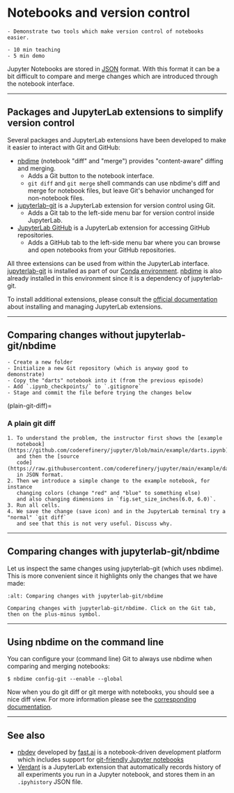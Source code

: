 # Notebooks and version control

```{objectives}
- Demonstrate two tools which make version control of notebooks easier.
```

```{instructor-note}
- 10 min teaching
- 5 min demo
```

Jupyter Notebooks are stored in [JSON](https://en.wikipedia.org/wiki/JSON) format.
With this format it can be a bit difficult to compare and merge changes which are introduced
through the notebook interface.

---

## Packages and JupyterLab extensions to simplify version control

Several packages and JupyterLab extensions have been developed
to make it easier to interact with Git and GitHub:

- [nbdime](http://nbdime.readthedocs.io/) (notebook "diff" and "merge") provides
  "content-aware" diffing and merging.
  - Adds a Git button to the notebook interface.
  - `git diff` and `git merge` shell commands can use nbdime's diff
    and merge for notebook files, but leave Git's behavior unchanged
    for non-notebook files.
- [jupyterlab-git](https://github.com/jupyterlab/jupyterlab-git)
  is a JupyterLab extension for version control using Git.
  - Adds a Git tab to the left-side menu bar for version control inside JupyterLab.
- [JupyterLab GitHub](https://www.npmjs.com/package/@jupyterlab/github)
  is a JupyterLab extension for accessing GitHub repositories.
  - Adds a GitHub tab to the left-side menu bar where you can browse
    and open notebooks from your GitHub repositories.

All three extensions can be used from within the JupyterLab interface.
[jupyterlab-git](https://github.com/jupyterlab/jupyterlab-git) is installed as part
of our [Conda environment](https://coderefinery.github.io/installation/conda-environment/).
[nbdime](http://nbdime.readthedocs.io/) is also already installed in this environment since
it is a dependency of jupyterlab-git.

To install additional extensions, please consult the
[official documentation](https://jupyterlab.readthedocs.io/en/stable/user/extensions.html)
about installing and managing JupyterLab extensions.

---

## Comparing changes without jupyterlab-git/nbdime

```{instructor-note}
- Create a new folder
- Initialize a new Git repository (which is anyway good to demonstrate)
- Copy the "darts" notebook into it (from the previous episode)
- Add `.ipynb_checkpoints/` to `.gitignore`
- Stage and commit the file before trying the changes below
```

(plain-git-diff)=

### A plain git diff

```{exercise} Instructor demonstrates a plain git diff
1. To understand the problem, the instructor first shows the [example
   notebook](https://github.com/coderefinery/jupyter/blob/main/example/darts.ipynb)
   and then the [source
   code](https://raw.githubusercontent.com/coderefinery/jupyter/main/example/darts.ipynb)
   in JSON format.
2. Then we introduce a simple change to the example notebook, for instance
   changing colors (change "red" and "blue" to something else)
   and also changing dimensions in `fig.set_size_inches(6.0, 6.0)`.
3. Run all cells.
4. We save the change (save icon) and in the JupyterLab terminal try a "normal" `git diff`
   and see that this is not very useful. Discuss why.
```

---

## Comparing changes with jupyterlab-git/nbdime

Let us inspect the same changes using jupyterlab-git (which uses nbdime).
This is more convenient since it highlights only the changes that we have made:

```{figure} img/git.jpg
:alt: Comparing changes with jupyterlab-git/nbdime

Comparing changes with jupyterlab-git/nbdime. Click on the Git tab, then on the plus-minus symbol.
```

---

## Using nbdime on the command line

You can configure your (command line) Git to always use nbdime when comparing and merging notebooks:
```console
$ nbdime config-git --enable --global
```
Now when you do git diff or git merge with notebooks, you should see a nice diff view.
For more information please see the
[corresponding documentation](https://nbdime.readthedocs.io/en/latest/#git-integration-quickstart).

---

## See also

- [nbdev](https://nbdev.fast.ai/getting_started.html) developed by [fast.ai](https://www.fast.ai/)
  is a notebook-driven development platform which includes support for [git-friendly Jupyter 
  notebooks](https://nbdev.fast.ai/tutorials/git_friendly_jupyter.html)
- [Verdant](https://github.com/mkery/Verdant/) is a JupyterLab extension that automatically
  records history of all experiments you run in a Jupyter notebook, and stores them in an
  `.ipyhistory` JSON file.
